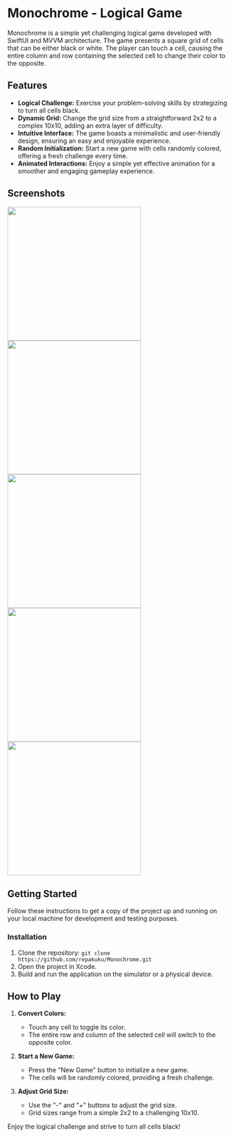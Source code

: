 # Monochrome - Logical Game

Monochrome is a simple yet challenging logical game developed with SwiftUI and MVVM architecture. 
The game presents a square grid of cells that can be either black or white. The player can touch 
a cell, causing the entire column and row containing the selected cell to change their color to the opposite.

## Features

- **Logical Challenge:** Exercise your problem-solving skills by strategizing to turn all cells black.
- **Dynamic Grid:** Change the grid size from a straightforward 2x2 to a complex 10x10, adding an extra layer of difficulty.
- **Intuitive Interface:** The game boasts a minimalistic and user-friendly design, ensuring an easy and enjoyable experience.
- **Random Initialization:** Start a new game with cells randomly colored, offering a fresh challenge every time.
- **Animated Interactions:** Enjoy a simple yet effective animation for a smoother and engaging gameplay experience.

## Screenshots

<img src="https://github.com/repakuku/Monochrome/assets/43852158/7dea2312-091c-4122-8d2f-22b93f987d3b" width="300" />
<img src="https://github.com/repakuku/Monochrome/assets/43852158/1884b926-5c42-4167-a479-7efca84a8b24" width="300" />
<img src="https://github.com/repakuku/Monochrome/assets/43852158/6b0faefc-85f6-4111-b872-142b2ded7433" width="300" />
<img src="https://github.com/repakuku/Monochrome/assets/43852158/8f21d0e3-1b2e-4add-bc52-cc7907a1f529" width="300" />
<img src="https://github.com/repakuku/Monochrome/assets/43852158/a6c2ffe0-c5f9-445d-a117-fee260e5444b" width="300" />

## Getting Started

Follow these instructions to get a copy of the project up and running on your local machine for development and testing purposes.

### Installation

1. Clone the repository: `git clone https://github.com/repakuku/Monochrome.git`
2. Open the project in Xcode.
3. Build and run the application on the simulator or a physical device.

## How to Play

1. **Convert Colors:**
   - Touch any cell to toggle its color.
   - The entire row and column of the selected cell will switch to the opposite color.

2. **Start a New Game:**
   - Press the "New Game" button to initialize a new game.
   - The cells will be randomly colored, providing a fresh challenge.

3. **Adjust Grid Size:**
   - Use the "-" and "+" buttons to adjust the grid size.
   - Grid sizes range from a simple 2x2 to a challenging 10x10.

Enjoy the logical challenge and strive to turn all cells black!
